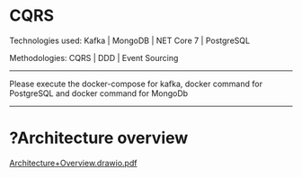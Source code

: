 # CQRS

Technologies used: Kafka | MongoDB | NET Core 7 | PostgreSQL

Methodologies: CQRS | DDD | Event Sourcing

<hr/>

Please execute the docker-compose for kafka, docker command for PostgreSQL and docker command for MongoDb

<hr/>

<h1>?Architecture overview</h1>

[Architecture+Overview.drawio.pdf](https://github.com/AndreLotusDev/CQRS_EventSourcing_DDD_Read_Write_Concerns/files/11009952/Architecture%2BOverview.drawio.pdf)
